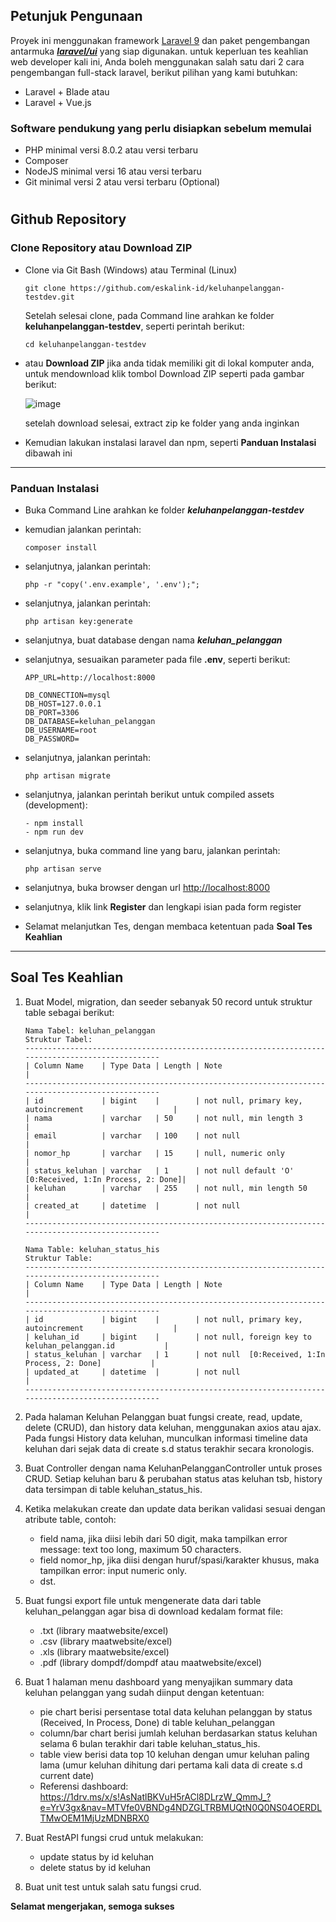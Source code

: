 ## **Petunjuk Pengunaan**
Proyek ini menggunakan framework [Laravel 9](https://laravel.com/docs/9.x/deployment#server-requirements) dan paket pengembangan antarmuka [***laravel/ui***](https://github.com/laravel/ui) yang siap digunakan. untuk keperluan tes keahlian web developer kali ini, Anda boleh menggunakan salah satu dari 2 cara pengembangan full-stack laravel, berikut pilihan yang kami butuhkan: 
- Laravel + Blade atau
- Laravel + Vue.js 

### **Software pendukung yang perlu disiapkan sebelum memulai**

- PHP minimal versi 8.0.2 atau versi terbaru
- Composer
- NodeJS minimal versi 16 atau versi terbaru
- Git minimal versi 2 atau versi terbaru (Optional)

#
## **Github Repository**

### **Clone Repository atau Download ZIP**

- Clone via Git Bash (Windows) atau Terminal (Linux)
  ```
  git clone https://github.com/eskalink-id/keluhanpelanggan-testdev.git
  ```
  Setelah selesai clone, pada Command line arahkan ke folder **keluhanpelanggan-testdev**, seperti perintah berikut:
  ```
  cd keluhanpelanggan-testdev
  ```
- atau **Download ZIP** jika anda tidak memiliki git di lokal komputer anda, untuk mendownload klik tombol Download ZIP seperti pada gambar berikut:

  ![image](https://user-images.githubusercontent.com/116535942/199644260-9be931e5-7f71-482c-8b52-7a5f918bd8b0.png)

  setelah download selesai, extract zip ke folder yang anda inginkan

- Kemudian lakukan instalasi laravel dan npm, seperti **Panduan Instalasi** dibawah ini


----


### **Panduan Instalasi**

- Buka Command Line arahkan ke folder ***keluhanpelanggan-testdev***
- kemudian jalankan perintah:
  ```
  composer install
  ```
- selanjutnya, jalankan perintah:
  ```
  php -r "copy('.env.example', '.env');";
  ```
- selanjutnya, jalankan perintah:
  ```
  php artisan key:generate
  ```
- selanjutnya, buat database dengan nama ***keluhan_pelanggan***
- selanjutnya, sesuaikan parameter pada file **.env**, seperti berikut:
  ```
  APP_URL=http://localhost:8000

  DB_CONNECTION=mysql
  DB_HOST=127.0.0.1
  DB_PORT=3306
  DB_DATABASE=keluhan_pelanggan
  DB_USERNAME=root
  DB_PASSWORD=
  ```
- selanjutnya, jalankan perintah:
  ```
  php artisan migrate
  ```
- selanjutnya, jalankan perintah berikut untuk compiled assets (development):
  ```
  - npm install
  - npm run dev
  ```
- selanjutnya, buka command line yang baru, jalankan perintah:
  ```
  php artisan serve
  ```

- selanjutnya, buka browser dengan url [http://localhost:8000](http://localhost:8000)
- selanjutnya, klik link **Register** dan lengkapi isian pada form register
- Selamat melanjutkan Tes, dengan membaca ketentuan pada **Soal Tes Keahlian**

----

## **Soal Tes Keahlian**

1. Buat Model, migration, dan seeder sebanyak 50 record untuk struktur table sebagai berikut:
   ```
   Nama Tabel: keluhan_pelanggan
   Struktur Tabel:
   -------------------------------------------------------------------------------------------------
   | Column Name    | Type Data | Length | Note                                                    |
   -------------------------------------------------------------------------------------------------
   | id             | bigint    |        | not null, primary key, autoincrement                    |
   | nama           | varchar   | 50     | not null, min length 3                                  |
   | email          | varchar   | 100    | not null                                                |
   | nomor_hp       | varchar   | 15     | null, numeric only                                      |
   | status_keluhan | varchar   | 1      | not null default 'O' [0:Received, 1:In Process, 2: Done]|
   | keluhan        | varchar   | 255    | not null, min length 50                                 |
   | created_at     | datetime  |        | not null                                                |
   -------------------------------------------------------------------------------------------------

   Nama Table: keluhan_status_his
   Struktur Table:
   -------------------------------------------------------------------------------------------------
   | Column Name    | Type Data | Length | Note                                                    |
   -------------------------------------------------------------------------------------------------
   | id             | bigint    |        | not null, primary key, autoincrement                    |
   | keluhan_id     | bigint    |        | not null, foreign key to keluhan_pelanggan.id           |
   | status_keluhan | varchar   | 1      | not null  [0:Received, 1:In Process, 2: Done]           |
   | updated_at     | datetime  |        | not null                                                |
   -------------------------------------------------------------------------------------------------
   ```

2. Pada halaman Keluhan Pelanggan buat fungsi create, read, update, delete (CRUD), dan history data keluhan, menggunakan axios atau ajax.
   Pada fungsi History data keluhan, munculkan informasi timeline data keluhan dari sejak data di create s.d status terakhir secara kronologis.
   
3. Buat Controller dengan nama KeluhanPelangganController untuk proses CRUD.
   Setiap keluhan baru & perubahan status atas keluhan tsb, history data tersimpan di table keluhan_status_his.

4. Ketika melakukan create dan update data berikan validasi sesuai dengan atribute table, contoh:
    - field nama, jika diisi lebih dari 50 digit, maka tampilkan error message: text too long, maximum 50 characters.
    - field nomor_hp, jika diisi dengan huruf/spasi/karakter khusus, maka tampilkan error: input numeric only.
    - dst.
    
5. Buat fungsi export file untuk mengenerate data dari table keluhan_pelanggan agar bisa di download kedalam format file:
    - .txt (library maatwebsite/excel)
    - .csv (library maatwebsite/excel)
    - .xls (library maatwebsite/excel)
    - .pdf (library dompdf/dompdf atau maatwebsite/excel)

6. Buat 1 halaman menu dashboard yang menyajikan summary data keluhan pelanggan yang sudah diinput dengan ketentuan:
    - pie chart berisi persentase total data keluhan pelanggan by status (Received, In Process, Done) di table keluhan_pelanggan
    - column/bar chart berisi jumlah keluhan berdasarkan status keluhan selama 6 bulan terakhir dari table keluhan_status_his.
    - table view berisi data top 10 keluhan dengan umur keluhan paling lama (umur keluhan dihitung dari pertama kali data di create s.d current date)
    - Referensi dashboard: https://1drv.ms/x/s!AsNatlBKVuH5rACl8DLrzW_QmmJ_?e=YrV3gx&nav=MTVfe0VBNDg4NDZGLTRBMUQtN0Q0NS04OERDLTMwOEM1MjUzMDNBRX0

7. Buat RestAPI fungsi crud untuk melakukan:
    - update status by id keluhan
    - delete status by id keluhan

8. Buat unit test untuk salah satu fungsi crud.
   
**Selamat mengerjakan, semoga sukses**
